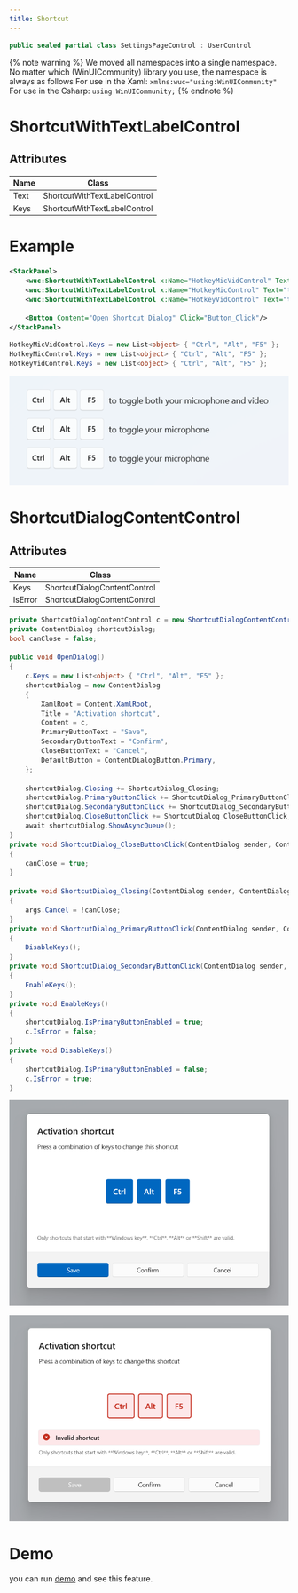 ```yaml
---
title: Shortcut
---
```


```cs
public sealed partial class SettingsPageControl : UserControl
```

{% note warning %}
We moved all namespaces into a single namespace. No matter which (WinUICommunity) library you use, the namespace is always as follows
For use in the Xaml:
`xmlns:wuc="using:WinUICommunity"`
For use in the Csharp:
`using WinUICommunity;`
{% endnote %}

# ShortcutWithTextLabelControl
## Attributes

| Name | Class|
|-|-|
|Text|ShortcutWithTextLabelControl|
|Keys|ShortcutWithTextLabelControl|

# Example

```xml
<StackPanel>
    <wuc:ShortcutWithTextLabelControl x:Name="HotkeyMicVidControl" Text="to toggle both your microphone and video" />
    <wuc:ShortcutWithTextLabelControl x:Name="HotkeyMicControl" Text="to toggle your microphone" />
    <wuc:ShortcutWithTextLabelControl x:Name="HotkeyVidControl" Text="to toggle your microphone" />

    <Button Content="Open Shortcut Dialog" Click="Button_Click"/>
</StackPanel>
```

```cs
HotkeyMicVidControl.Keys = new List<object> { "Ctrl", "Alt", "F5" };
HotkeyMicControl.Keys = new List<object> { "Ctrl", "Alt", "F5" };
HotkeyVidControl.Keys = new List<object> { "Ctrl", "Alt", "F5" };
```

![SettingsUI](https://raw.githubusercontent.com/ghost1372/Resources/main/SettingsUI/Samples/Shortcut.png)

# ShortcutDialogContentControl
## Attributes

| Name | Class|
|-|-|
|Keys|ShortcutDialogContentControl|
|IsError|ShortcutDialogContentControl|

```cs
private ShortcutDialogContentControl c = new ShortcutDialogContentControl();
private ContentDialog shortcutDialog;
bool canClose = false;

public void OpenDialog()
{
    c.Keys = new List<object> { "Ctrl", "Alt", "F5" };
    shortcutDialog = new ContentDialog
    {
        XamlRoot = Content.XamlRoot,
        Title = "Activation shortcut",
        Content = c,
        PrimaryButtonText = "Save",
        SecondaryButtonText = "Confirm",
        CloseButtonText = "Cancel",
        DefaultButton = ContentDialogButton.Primary,
    };

    shortcutDialog.Closing += ShortcutDialog_Closing;
    shortcutDialog.PrimaryButtonClick += ShortcutDialog_PrimaryButtonClick;
    shortcutDialog.SecondaryButtonClick += ShortcutDialog_SecondaryButtonClick;
    shortcutDialog.CloseButtonClick += ShortcutDialog_CloseButtonClick;
    await shortcutDialog.ShowAsyncQueue();
}
private void ShortcutDialog_CloseButtonClick(ContentDialog sender, ContentDialogButtonClickEventArgs args)
{
    canClose = true;
}

private void ShortcutDialog_Closing(ContentDialog sender, ContentDialogClosingEventArgs args)
{
    args.Cancel = !canClose;
}
private void ShortcutDialog_PrimaryButtonClick(ContentDialog sender, ContentDialogButtonClickEventArgs args)
{
    DisableKeys();
}
private void ShortcutDialog_SecondaryButtonClick(ContentDialog sender, ContentDialogButtonClickEventArgs args)
{
    EnableKeys();
}
private void EnableKeys()
{
    shortcutDialog.IsPrimaryButtonEnabled = true;
    c.IsError = false;
}
private void DisableKeys()
{
    shortcutDialog.IsPrimaryButtonEnabled = false;
    c.IsError = true;
}
```

![SettingsUI](https://raw.githubusercontent.com/ghost1372/Resources/main/SettingsUI/Samples/Shortcut_Dialog.png)

![SettingsUI](https://raw.githubusercontent.com/ghost1372/Resources/main/SettingsUI/Samples/Shortcut_Dialog_Error.png)

# Demo
you can run [demo](https://github.com/WinUICommunity/SettingsUI) and see this feature.

